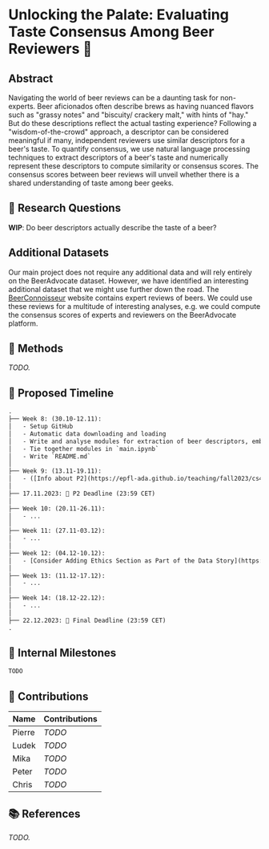 # Unlocking the Palate: Evaluating Taste Consensus Among Beer Reviewers 🍺

## Abstract

Navigating the world of beer reviews can be a daunting task for non-experts. Beer aficionados often describe brews as having nuanced flavors such as "grassy notes" and "biscuity/ crackery malt," with hints of "hay." But do these descriptions reflect the actual tasting experience? Following a "wisdom-of-the-crowd" approach, a descriptor can be considered meaningful if many, independent reviewers use similar descriptors for a beer's taste. To quantify consensus, we use natural language processing techniques to extract descriptors of a beer's taste and numerically represent these descriptors to compute similarity or consensus scores. The consensus scores between beer reviews will unveil whether there is a shared understanding of taste among beer geeks.

## 🔎 Research Questions

**WIP**: Do beer descriptors actually describe the taste of a beer?

## Additional Datasets

Our main project does not require any additional data and will rely entirely on the BeerAdvocate dataset. However, we have identified an interesting additional dataset that we might use further down the road. The [BeerConnoisseur](https://beerconnoisseur.com/) website contains expert reviews of beers. We could use these reviews for a multitude of interesting analyses, e.g. we could compute the consensus scores of experts and reviewers on the BeerAdvocate platform.

## 🔮 Methods

*TODO.*

## 📆 Proposed Timeline

```txt
.
├── Week 8: (30.10-12.11):
│   - Setup GitHub
│   - Automatic data downloading and loading
│   - Write and analyse modules for extraction of beer descriptors, embedding, and consensus scores
│   - Tie together modules in `main.ipynb`
│   - Write `README.md`
│  
├── Week 9: (13.11-19.11):
│   - ([Info about P2](https://epfl-ada.github.io/teaching/fall2023/cs401/projects/))
│
├── 17.11.2023: 🔴 P2 Deadline (23:59 CET)
│
├── Week 10: (20.11-26.11):
│   - ...
│
├── Week 11: (27.11-03.12):
│   - ...
│
├── Week 12: (04.12-10.12):
│   - [Consider Adding Ethics Section as Part of the Data Story](https://edstem.org/eu/courses/808/discussion/65545)
│
├── Week 13: (11.12-17.12):
│   - ...
│
├── Week 14: (18.12-22.12):
│   - ...
│
├── 22.12.2023: 🔴 Final Deadline (23:59 CET)
.
```

## 🗿 Internal Milestones

```txt
TODO
```

## 👥 Contributions

| Name   | Contributions |
| ------ | ------------- |
| Pierre | *TODO*        |
| Ludek  | *TODO*        |
| Mika   | *TODO*        |
| Peter  | *TODO*        |
| Chris  | *TODO*        |

## 📚 References

*TODO.*
